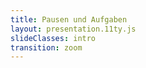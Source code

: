 ```yaml
---
title: Pausen und Aufgaben
layout: presentation.11ty.js
slideClasses: intro
transition: zoom
---
```


